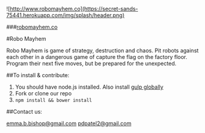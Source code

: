 ![http://www.robomayhem.co](https://secret-sands-75441.herokuapp.com/img/splash/header.png)

###[robomayhem.co](http://www.robomayhem.co)

#Robo Mayhem

Robo Mayhem is game of strategy, destruction and chaos. Pit robots against each other in a dangerous game of capture the flag on the factory floor. Program their next five moves, but be prepared for the unexpected.




##To install & contribute:

1. You should have node.js installed. Also install [gulp globally](https://github.com/gulpjs/gulp/blob/master/docs/getting-started.md)
2. Fork or clone our repo
3. `npm install && bower install`

##Contact us:

emma.b.bishop@gmail.com
pdpatel2@gmail.com